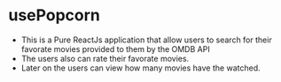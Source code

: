 # usePopcorn

- This is a Pure ReactJs application that allow users to search for their favorate movies provided to them by the OMDB API
- The users also can rate their favorate movies.
- Later on the users can view how many movies have the watched.


